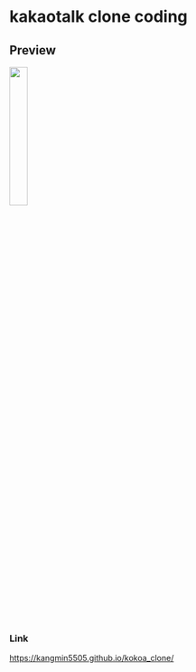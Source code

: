 # kakaotalk clone coding
## Preview
<img src="https://user-images.githubusercontent.com/74703501/124389069-867d9080-dd20-11eb-90ca-b70fe907741d.gif" width="25%" height="25%" />



### Link
https://kangmin5505.github.io/kokoa_clone/
